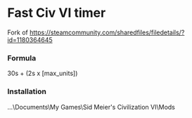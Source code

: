 # Fast Civ VI timer

Fork of https://steamcommunity.com/sharedfiles/filedetails/?id=1180364645

### Formula
30s + (2s x [max_units])

### Installation
...\Documents\My Games\Sid Meier's Civilization VI\Mods
